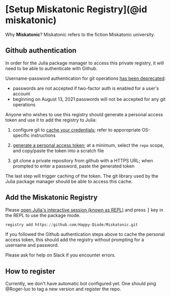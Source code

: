 # [Setup Miskatonic Registry](@id miskatonic)

Why **Miskatonic**? Miskatonic refers to the fiction Miskatonic university.

## Github authentication

In order for the Julia package manager to access this private registry, it will need to be able to
authenticate with Github.

Username-password authentication for git operations 
[has been deprecated](https://github.blog/2020-12-15-token-authentication-requirements-for-git-operations/):
- passwords are not accepted if two-factor auth is enabled for a user's account
- beginning on August 13, 2021 passwords will not be accepted for any git operations

Anyone who wishes to use this registry should generate a personal
access token and use it to add the registry to Julia:

1. configure git to [cache your credentials](https://docs.github.com/en/free-pro-team@latest/github/using-git/caching-your-github-credentials-in-git);
   refer to apporopriate OS-specific instructions

2. [generate a personal access token](https://github.com/settings/tokens); at a minimum, select the `repo`
   scope, and copy/paste the token into a scratch file

3. git clone a private repository from github with a HTTPS URL; when prompted to enter a password,
   paste the generated token

The last step will trigger caching of the token. The git library used by the Julia package manager
should be able to access this cache.

## Add the Miskatonic Registry

Please <a href="https://docs.julialang.org/en/v1/manual/getting-started/">open
Julia's interactive session (known as REPL)</a> and press <kbd>]</kbd> key in the REPL to use the package mode.

```jl
registry add https://github.com/Happy-Diode/Miskatonic.git
```

If you followed the Github authentication steps above to cache the personal access token,
this should add the registry without prompting for a username and password.

Please ask for help on Slack if you encounter errors.

## How to register

Currently, we don't have automatic bot configured yet. One should ping @Roger-luo to tag a new version and register the repo.
